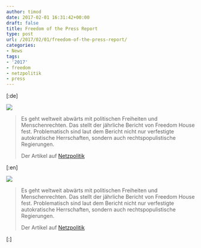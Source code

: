 ```yaml
---
author: timod
date: 2017-02-01 16:31:42+00:00
draft: false
title: Freedom of the Press Report
type: post
url: /2017/02/01/freedom-of-the-press-report/
categories:
- News
tags:
- '2017'
- freedom
- netzpolitik
- press
---
```


[:de] 



[![](https://www.fablab-neckar-alb.org/wp-content/uploads/2017/02/freedom-world-report-2017-1024x595.png)
](https://netzpolitik.org/2017/freedom-of-the-world-report-2017-seit-elf-jahren-in-folge-wird-die-welt-autoritaerer/)


<blockquote>Es geht weltweit abwärts mit politischen Freiheiten und Menschenrechten. Das stellt der jährliche Bericht von Freedom House fest. Problematisch sind laut dem Bericht nicht nur verfestigte autokratische Herrschaften, sondern auch rechtspopulistische Regierungen.

Der Artikel auf [Netzpolitik](https://netzpolitik.org/2017/freedom-of-the-world-report-2017-seit-elf-jahren-in-folge-wird-die-welt-autoritaerer/)</blockquote>

[:en] 

[![](https://www.fablab-neckar-alb.org/wp-content/uploads/2017/02/freedom-world-report-2017-1024x595.png)
](https://netzpolitik.org/2017/freedom-of-the-world-report-2017-seit-elf-jahren-in-folge-wird-die-welt-autoritaerer/)


<blockquote>Es geht weltweit abwärts mit politischen Freiheiten und Menschenrechten. Das stellt der jährliche Bericht von Freedom House fest. Problematisch sind laut dem Bericht nicht nur verfestigte autokratische Herrschaften, sondern auch rechtspopulistische Regierungen.

Der Artikel auf [Netzpolitik](https://netzpolitik.org/2017/freedom-of-the-world-report-2017-seit-elf-jahren-in-folge-wird-die-welt-autoritaerer/)</blockquote>

[:]
